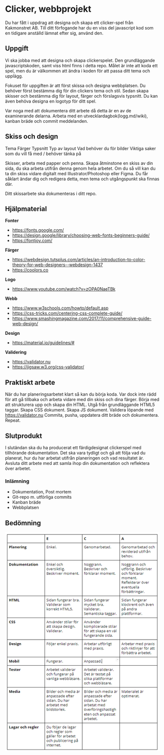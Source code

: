 # Clicker, webbprojekt

Du har fått i uppdrag att designa och skapa ett clicker-spel från Kakmonstret AB. Till ditt förfogande har du en viss del javascript kod som en tidigare anställd lämnat efter sig, använd den.

## Uppgift

Vi ska jobba med att designa och skapa clickerspelet. Den grundläggande javascriptskoden, samt viss html finns i detta repo. Målet är inte att koda ett spel, men du är välkommen att ändra i koden för att passa ditt tema och upplägg.

Fokuset för uppgiften är att först skissa och designa webbplatsen. Du behöver först bestämma dig för din clickers tema och stil. Sedan skapa skisser och bestämma dig för layout, färger och förslagsvis typsnitt. Du kan även behöva designa en logotyp för ditt spel.

Var noga med att dokumentera ditt arbete då detta är en av de examinerande delarna. Arbeta med en utvecklardagbok(logg.md/wiki), kanban bräde och commit meddelanden.

## Skiss och design

Tema
Färger
Typsnitt
Typ av layout
Vad behöver du för bilder
Viktiga saker som du vill få med / behöver tänka på

Skisser, arbeta med papper och penna. Skapa åtminstone en skiss av din sida, du ska arbeta utifrån denna genom hela arbetet. Om du så vill kan du ta din skiss vidare digitalt med Illustrator/Photoshop eller Figma. Du får såklart ändar dig och redigera detta, men tema och utgångspunkt ska finnas där.

Ditt skissarbete ska dokumenteras i ditt repo.

## Hjälpmaterial

**Fonter**

* https://fonts.google.com/
* https://design.google/library/choosing-web-fonts-beginners-guide/
* https://fontjoy.com/

**Färger**

* https://webdesign.tutsplus.com/articles/an-introduction-to-color-theory-for-web-designers--webdesign-1437
* https://coolors.co

**Logo**

* https://www.youtube.com/watch?v=zOPA0NaeTBk

**Webb**

* https://www.w3schools.com/howto/default.asp
* https://css-tricks.com/centering-css-complete-guide/
* https://www.smashingmagazine.com/2017/11/comprehensive-guide-web-design/

**Design**

* https://material.io/guidelines/#

**Validering**

* https://validator.nu
* https://jigsaw.w3.org/css-validator/

## Praktiskt arbete

När du har planeringsarbetet klart så kan du börja koda. Var dock inte rädd för att gå tillbaka och arbeta vidare med din skiss och dina färger.
Börja med att strukturera upp och skapa din HTML.
Utgå från grundläggande HTML5 taggar.
Skapa CSS dokument.
Skapa JS dokument.
Validera löpande med https://validator.nu
Commita, pusha, uppdatera ditt bräde och dokumentera.
Repeat.

## Slutprodukt

I slutändan ska du ha producerat ett färdigdesignat clickerspel med tillhörande dokumentation. Det ska vara tydligt och gå att följa vad du planerat, hur du har arbetat utifrån planeringen och vad resultatet är.
Avsluta ditt arbete med att samla ihop din dokumentation och reflektera över arbetet. 

### Inlämning

* Dokumentation, Post mortem
* Git-repo m. utförliga commits
* Kanban bräde
* Webbplatsen

## Bedömning
![Matris](https://raw.githubusercontent.com/jensnti/wu1-clicker/master/assets/matris.png)
